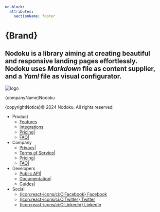 ```yaml
nd-block:
  attributes:
    sectionName: footer
```

# {Brand}

## **Nodoku** is a library aiming at creating beautiful and responsive landing pages effortlessly. **Nodoku** uses **_Markdown_** file as content supplier, and a **_Yaml_** file as visual configurator.

![logo](icon:react-icons/hi2:HiOutlineMap "Nodoku logo")

{companyName}Nodoku

{copyrightNotice}© 2024 Nodoku. All rights reserved.

- Product
  - [Features](/features)
  - [Integrations](/integrations)
  - [Pricing](/pricing)|
  - [FAQ](/faq)|
- Company
  - [Privacy](/privacy)|
  - [Terms of Service](/terms-of-service)|
  - [Pricing](/pricing)|
  - [FAQ](/faq)|
- Developers
  - [Public API](/public-api)|
  - [Documentation](/docs)|
  - [Guides](/guides)|
- Social
  - [{icon:react-icons/ci:CiFacebook} Facebook](/public-api)
  - [{icon:react-icons/ci:CiTwitter} Twitter](/public-api)
  - [{icon:react-icons/ci:CiLinkedin} LinkedIn](/public-api)
